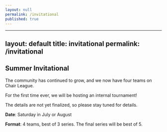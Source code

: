 ```yaml
---
layout: null
permalink: /invitational
published: true
---
```

---
layout: default
title: invitational
permalink: /invitational
---

## Summer Invitational

The community has continued to grow, and we now have four teams on Chair League.

For the first time ever, we will be hosting an internal tournament!

The details are not yet finalized, so please stay tuned for details.

**Date**: Saturday in July or August

**Format**: 4 teams, best of 3 series.  The final series will be best of 5.
